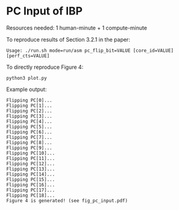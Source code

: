 # PC Input of IBP

Resources needed: 1 human-minute + 1 compute-minute

To reproduce results of Section 3.2.1 in the paper:
```
Usage: ./run.sh mode=run/asm pc_flip_bit=VALUE [core_id=VALUE] [perf_cts=VALUE]
```

To directly reproduce Figure 4:
```
python3 plot.py
```

Example output:
```
Flipping PC[0]...
Flipping PC[1]...
Flipping PC[2]...
Flipping PC[3]...
Flipping PC[4]...
Flipping PC[5]...
Flipping PC[6]...
Flipping PC[7]...
Flipping PC[8]...
Flipping PC[9]...
Flipping PC[10]...
Flipping PC[11]...
Flipping PC[12]...
Flipping PC[13]...
Flipping PC[14]...
Flipping PC[15]...
Flipping PC[16]...
Flipping PC[17]...
Flipping PC[18]...
Figure 4 is generated! (see fig_pc_input.pdf)
```